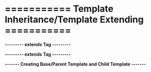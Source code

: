 # ===========  Template Inheritance/Template Extending  ===========
<!--

  - Template inheritance allows you to build a base "skeleton" template that contains all the 
    common elements of your site and defines blocks that child templates can override.

  - The [extends] tag is used to inherit template.

  - extends tag tells the template engine that this template "extends" another template. 

  - When the template system evaluates this template, first it locates the parent let's assume,
    "base.html". 

  - At that point, the template engine will notice the block tags in base.html and replace those
    blocks with the contents of the child template.

  - You can use as many levels of inheritance as needed.
 
-->



**---------  extends Tag ---------**
<!--  

   {% extends %} = The extends tag is used to inherit template. It tells the template engine 
                   that this template "extends" another template. It has no end tag.

    Syntax:- 

         {% extends 'parent_template_name' %}

         {% extends variable %}


    Example: - 

         {% extends "./base1.html" %}

         {% extends "../base2.html" %}

         {% extends "./my/base3.html" %}

         {% extends something %}
          
-->




**---------  extends Tag ---------**
<!-- 

    {% block %} = The block tag is used to for overriding specific parts of a template.

    Syntax:-

          {% block blockname %} ... {% endblock %}

          {% block blockname %} ... {% endblock blockname %}

    
    Example:- 

          {% block title %} ... {% endblock %}

          {% block content %} ... {% endblock content %}


    Rules:- 

         * If We use {% extends %} in a template, it must be the first template tag in that 
           template. Template inheritance won't work, otherwise.

         * More {% block %} tags in our base templates are better.   

         * Child templates don't have to define all parent blocks, so we can fill in reasonable
           defaults in a number of blocks, then only define the ones we need later.
 
         * We can't define multiple block tags with the same name in the same template.
     
         * If We need to get the content of the block from the parent template,
           the {{ block.super }} variable will do the trick.
 
-->





**-------  Creating Base/Parent Template and Child Template -------**
<!-- 
   
   We write common codes in base template and create blocks for code which may vary page to
   page. Later this template will be inherited by child templates and child template will
   override created blocks.

   Example:-


     ---------------  base.html  ----------------------------
    |                                                        |
    | <html>                                                 |
    |  <head>                                                |
    |    <title> {% block title %} {% block %} </title>      |
    |  </head>                                               |
    |  <body>                                                |
    |    {% block content %}  {% endblock content %}         |
    |  </body>                                               |
    | </html>                                                |
    |________________________________________________________|


     ---------------  home.html  ----------------
    |                                            |
    | {% extends 'base.html' %}                  |
    |                                            |
    | {% block title %}                          |
    |  Home                                      |
    | {% endblock %}                             |
    |                                            |
    | {% block content %}                        |
    |   Hello I am Home Page                     |
    | {% endblock content %}                     |
    |                                            |
    |____________________________________________|


     ---------------  about.html  ---------------
    |                                            |
    | {% extends 'base.html' %}                  |
    |                                            |
    | {% block title %}                          |
    |  About                                     |
    | {% endblock %}                             |
    |                                            |
    | {% block content %}                        |
    |   Hello I am About Page                    |
    | {% endblock content %}                     |
    |                                            |
    |____________________________________________|



   
   Example:- 

     ---------------  base.html  ----------------------------------
    |                                                              |
    | <html>                                                       |
    |  <head>                                                      |
    |    <title> {% block title %} Other {% block %} </title>      |
    |  </head>                                                     |
    |  <body>                                                      |
    |    {% block content %}  {% endblock content %}               |
    |  </body>                                                     |
    | </html>                                                      |
    |______________________________________________________________|


     ---------------  home.html  ----------------
    |                                            |
    | {% extends 'base.html' %}                  |
    |                                            |
    | {% block title %}                          |
    |  Home                                      |
    | {% endblock %}                             |
    |                                            |
    | {% block content %}                        |
    |   Hello I am Home Page                     |
    | {% endblock content %}                     |
    |                                            |
    |____________________________________________|


     ---------------  about.html  ---------------
    |                                            |
    | {% extends 'base.html' %}                  |
    |                                            |
    | {% block content %}                        |
    |   Hello I am About Page                    |
    | {% endblock content %}                     |
    |                                            |
    |____________________________________________|


 
-->





<!--  

   - Keep Base template and append some content

   Ex:-

      {% block title %} {{block.super}} | Home {% endblock title %}


-->